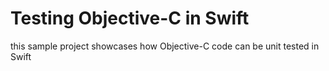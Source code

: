 # Testing Objective-C in Swift
this sample project showcases how Objective-C code can be unit tested in Swift
